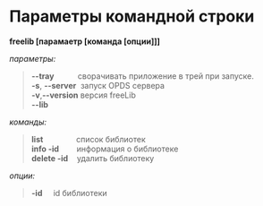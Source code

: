 <h1>Пaраметры&nbsp;командной&nbsp;строки</h1>

<b>freelib [парамаетр [команда [опции]]]</b>

<i>параметры:</i>  
><b>--tray</b>&ensp;&nbsp;&nbsp;&nbsp;&nbsp;&nbsp;&nbsp;&nbsp;&nbsp;&nbsp;сворачивать приложение в трей при запуске.  
><b>-s</b>, <b>--server</b>&nbsp;&nbsp;запуск OPDS сервера  
><b>-v</b>,<b>--version</b> версия freeLib  
><b>--lib</b>  

<i>команды:</i>  
><b>list</b>&nbsp;&nbsp;&nbsp;&nbsp;&nbsp;&nbsp;&nbsp;&nbsp;&nbsp;&nbsp;&nbsp;&nbsp;&nbsp;&nbsp;&nbsp;список библиотек  
><b>info -id</b>&nbsp;&nbsp;&nbsp;&nbsp;&nbsp;&nbsp;&nbsp;&nbsp;информация о библиотеке  
><b>delete -id</b>&nbsp;&nbsp;&nbsp;&nbsp;удалить библиотеку  

<i>опции:</i>  
><b>-id</b>&nbsp;&nbsp;&nbsp;&nbsp;&nbsp;id библиотеки
